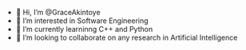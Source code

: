 - 👋 Hi, I’m @GraceAkintoye
- 👀 I’m interested in Software Engineering
- 🌱 I’m currently learninng C++ and Python
- 💞️ I’m looking to collaborate on any research in Artificial Intelligence


<!---
GraceAkintos/GraceAkintos is a ✨ special ✨ repository because its `README.md` (this file) appears on your GitHub profile.
You can click the Preview link to take a look at your changes.
--->
